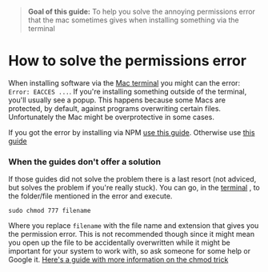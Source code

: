 > **Goal of this guide:** To help you solve the annoying permissions error that the mac sometimes gives when installing something via the terminal

# How to solve the permissions error

When installing software via the [Mac terminal](http://www.macworld.com/article/2042378/master-the-command-line-navigating-files-and-folders.html) you might can the error: ```Error: EACCES ...```. If you're installing something outside of the terminal, you'll usually see a popup.
This happens because some Macs are protected, by default, against programs overwriting certain files. Unfortunately the Mac might be overprotective in some cases.

If you got the error by installing via NPM [use this guide](https://docs.npmjs.com/getting-started/fixing-npm-permissions).
Otherwise use [this guide](http://www.macworld.com/article/2911697/the-ins-and-outs-of-an-os-x-permissions-fix.html)

### When the guides don't offer a solution

If those guides did not solve the problem there is a last resort (not adviced, but solves the problem if you're really stuck).
You can go, in the [terminal](http://www.macworld.com/article/2042378/master-the-command-line-navigating-files-and-folders.html) , to the folder/file mentioned in the error and execute.

`sudo chmod 777 filename`

Where you replace ```filename``` with the file name and extension that gives you the permission error. This is not recommended though since it might mean you open up the file to be accidentally overwritten while it might be important for your system to work with, so ask someone for some help or Google it.
[Here's a guide with more information on the chmod trick](http://www.chriswrites.com/how-to-change-file-permissions-using-the-terminal/)
